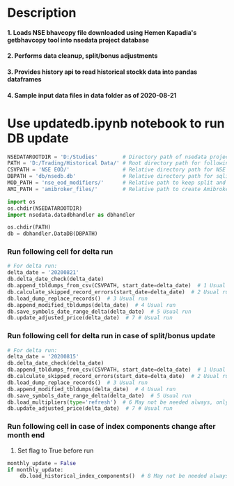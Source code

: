 # Description
#### 1. Loads NSE bhavcopy file downloaded using Hemen Kapadia's getbhavcopy tool into nsedata project database
#### 2. Performs data cleanup, split/bonus adjustments
#### 3. Provides history api to read historical stockk data into pandas dataframes
#### 4. Sample input data files in data folder as of 2020-08-21

# Use updatedb.ipynb notebook to run DB update


```python
NSEDATAROOTDIR = 'D:/Studies'        # Directory path of nsedata project folder
PATH = 'D:/Trading/Historical Data/' # Root directory path for following directories
CSVPATH = 'NSE EOD/'                 # Relative directory path for NSE bhavcopy historical files
DBPATH = 'db/nsedb.db'               # Relative directory path for sqlite database to store data
MOD_PATH = 'nse_eod_modifiers/'      # Relative path to keep split and other data downloaded from NSE website
AMI_PATH = 'amibroker_files/'        # Relative path to create Amibroker files - Not tested
```


```python
import os
os.chdir(NSEDATAROOTDIR)
import nsedata.datadbhandler as dbhandler
```


```python
os.chdir(PATH)
db = dbhandler.DataDB(DBPATH)
```

### Run following cell for delta run


```python
# For delta run:
delta_date = '20200821'
db.delta_date_check(delta_date)
db.append_tbldumps_from_csv(CSVPATH, start_date=delta_date)  # 1 Usual run
db.calculate_skipped_record_errors(start_date=delta_date)  # 2 Usual run
db.load_dump_replace_records()  # 3 Usual run
db.append_modified_tbldumps(delta_date)  # 4 Usual run
db.save_symbols_date_range_delta(delta_date)  # 5 Usual run
db.update_adjusted_price(delta_date)  # 7 # Usual run
```

### Run following cell for delta run in case of split/bonus update


```python
# For delta run:
delta_date = '20200815'
db.delta_date_check(delta_date)
db.append_tbldumps_from_csv(CSVPATH, start_date=delta_date)  # 1 Usual run
db.calculate_skipped_record_errors(start_date=delta_date)  # 2 Usual run
db.load_dump_replace_records()  # 3 Usual run
db.append_modified_tbldumps(delta_date)  # 4 Usual run
db.save_symbols_date_range_delta(delta_date)  # 5 Usual run
db.load_multipliers(type='refresh')  # 6 May not be needed always, only on corporate actions
db.update_adjusted_price(delta_date)  # 7 # Usual run
```

### Run following cell in case of index components change after month end
1. Set flag to True before run


```python
monthly_update = False
if monthly_update:
    db.load_historical_index_components()  # 8 May not be needed always, after month-end
```
